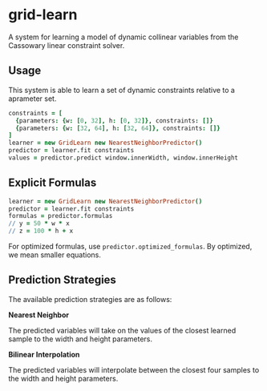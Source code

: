grid-learn
==========

A system for learning a model of dynamic collinear variables from the Cassowary
linear constraint solver.

Usage
-----

This system is able to learn a set of dynamic constraints relative to a
aprameter set.

```coffeescript
constraints = [
  {parameters: {w: [0, 32], h: [0, 32]}, constraints: []}
  {parameters: {w: [32, 64], h: [32, 64]}, constraints: []}
]
learner = new GridLearn new NearestNeighborPredictor()
predictor = learner.fit constraints
values = predictor.predict window.innerWidth, window.innerHeight
```

Explicit Formulas
-----------------

```coffeescript
learner = new GridLearn new NearestNeighborPredictor()
predictor = learner.fit constraints
formulas = predictor.formulas
// y = 50 * w * x
// z = 100 * h + x
```

For optimized formulas, use `predictor.optimized_formulas`. By optimized, we
mean smaller equations.

Prediction Strategies
---------------------

The available prediction strategies are as follows:

**Nearest Neighbor**

The predicted variables will take on the values of the closest learned sample
to the width and height parameters.

**Bilinear Interpolation**

The predicted variables will interpolate between the closest four samples to
the width and height parameters.
